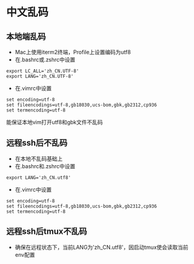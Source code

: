 # 中文乱码
## 本地端乱码
* Mac上使用iterm2终端，Profile上设置编码为utf8
* 在.bashrc或.zshrc中设置
```
export LC_ALL='zh_CN.UTF-8'
export LANG='zh_CN.UTF-8'
```
* 在.vimrc中设置
```
set encoding=utf-8
set fileencodings=utf-8,gb18030,ucs-bom,gbk,gb2312,cp936
set termencoding=utf-8
```
能保证本地vim打开utf8和gbk文件不乱码

## 远程ssh后不乱码
* 在本地不乱码基础上
* 在.bashrc和.zshrc中设置
```
export LANG='zh_CN.utf8'
```
* 在.vimrc中设置
```
set encoding=utf-8
set fileencodings=utf-8,gb18030,ucs-bom,gbk,gb2312,cp936
set termencoding=utf-8
```

## 远程ssh后tmux不乱码
* 确保在远程状态下，当前LANG为'zh_CN.utf8'，因启动tmux使会读取当前env配置
